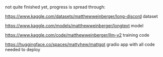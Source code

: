 not quite finished yet, progress is spread through:

https://www.kaggle.com/datasets/matthewweinberger/long-discord  dataset

https://www.kaggle.com/models/matthewweinberger/longtext        model

https://www.kaggle.com/code/matthewweinberger/llm-v2         training code

https://huggingface.co/spaces/mattyhew/mattgpt   gradio app with all code needed to deploy
